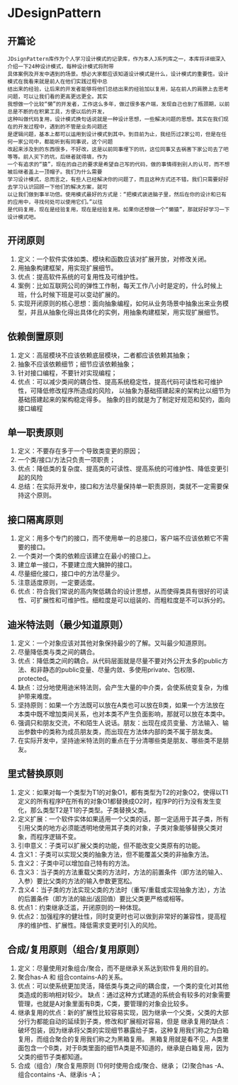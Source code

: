 # JDesignPattern

## 开篇论
    JDsignPattern库作为个人学习设计模式的记录库，作为本人J系列库之一，本库将详细深入介绍一下24种设计模式，每种设计模式将附带
    具体案例及开发中遇到的场景。想必大家都应该知道设计模式是什么，设计模式的重要性。设计模式在我看来就是前人在他们实践过程中总
    结出来的经验，让后来的开发者能够将他们总结出来的经验加以复用，站在前人的肩膀上去思考问题，可以让我们看的更高更远更全。其实
    我想做一个比较“懒”的开发者，工作这么多年，做过很多客户端，发现自己也到了瓶颈期，以前总是不断的在积累工具，方便以后的开发，
    这种叫做代码复用，设计模式换句话说就是一种设计思想，一些解决问题的思想。其实在我们现在的开发过程中，遇到的不管是业务问题还
    是逻辑问题，基本上都可以运用到设计模式到其中。到目前为止，我经历过2家公司，但是在任何一家公司中，都能听到有同事说，这个问题 
    改起来涉及到的东西很多，不好改，这是以前同事埋下的坑，这位同事又去祸害下家公司去了吧等等。前人买下的坑，后继者就得填，作为
    一个有追求的“猿”，现在的自己的要求是希望自己写的代码，做的事情得到别人的认可，而不想被后继者盖上一顶帽子。我们为什么需要
    学习设计模式，总而言之，有些人已经解决你的问题了，而且这种方式还不错，我们只需要好好去学习认识回顾一下他们的解决方案，就可
    以让我们做到事半功倍。使用模式最好的方式是：“把模式装进脑子里，然后在你的设计和已有的应用中，寻找何处可以使用它们。”以往
    是代码复用，现在是经验复用，现在是经验复用。如果你还想做一个“懒猿”，那就好好学习一下设计模式吧。

## 开闭原则
1. 定义：一个软件实体如类、模块和函数应该对扩展开放，对修改关闭。
2. 用抽象构建框架，用实现扩展细节。
3. 优点：提高软件系统的可复用性及可维护性。
4. 案例：比如互联网公司的弹性工作制，每天工作八小时是定的，什么时候上班，什么时候下班是可以变动扩展的。
5. 实现开闭原则的核心思想：面向抽象编程，如何从业务场景中抽象出来业务模型，并且从抽象化得出具体化的实例，用抽象构建框架，用实现扩展细节。

## 依赖倒置原则
1. 定义：高层模块不应该依赖底层模块，二者都应该依赖其抽象；
2. 抽象不应该依赖细节；细节应该依赖抽象；
3. 针对接口编程，不要针对实现编程；
4. 优点：可以减少类间的耦合性、提高系统稳定性，提高代码可读性和可维护性，可降低修改程序所造成的风险，
        以抽象为基础搭建起来的架构比以细节为基础搭建起来的架构稳定得多。
        抽象的目的就是为了制定好规范和契约，面向接口编程
        
## 单一职责原则
1. 定义：不要存在多于一个导致类变更的原因；
2. 一个类/接口/方法只负责一项职责；
3. 优点：降低类的复杂度、提高类的可读性、提高系统的可维护性、降低变更引起的风险
4. 总结：在实际开发中，接口和方法尽量保持单一职责原则，类就不一定需要保持这个原则。

## 接口隔离原则
1. 定义：用多个专门的接口，而不使用单一的总接口，客户端不应该依赖它不需要的接口。
2. 一个类对一个类的依赖应该建立在最小的接口上。
3. 建立单一接口，不要建立庞大臃肿的接口。
4. 尽量细化接口，接口中的方法尽量少。
5. 注意适度原则，一定要适度。
6. 优点：符合我们常说的高内聚低耦合的设计思想，从而使得类具有很好的可读性、可扩展性和可维护性。细粒度是可以组装的、而粗粒度是不可以拆分的。

## 迪米特法则（最少知道原则）
1. 定义：一个对象应该对其他对象保持最少的了解。又叫最少知道原则。
2. 尽量降低类与类之间的耦合。
3. 优点：降低类之间的耦合。从代码层面就是尽量不要对外公开太多的public方法、和非静态的public变量、尽量内敛、多使用private、包权限、protected。
4. 缺点：过分地使用迪米特法则，会产生大量的中介类，会使系统变复杂，为维护带来难度。
5. 坚持原则：如果一个方法既可以放在A类也可以放在B类，如果一个方法放在本类中既不增加类间关系，也对本类不产生负面影响，那就可以放在本类中。
6. 强调只和朋友交流，不和陌生人说话。朋友：出现在成员变量、方法输入、输出参数中的类称为成员朋友类，而出现在方法体内部的类不属于朋友类。
7. 在实际开发中，坚持迪米特法则的重点在于分清哪些类是朋友、哪些类不是朋友。

## 里式替换原则
1. 定义：如果对每一个类型为T1的对象O1，都有类型为T2的对象O2，使得以T1定义的所有程序P在所有的对象O1都替换成O2时，程序P的行为没有发生变化，那么类型T2是T1的子类型。子类替换父类。
2. 定义扩展：一个软件实体如果适用一个父类的话，那一定适用于其子类，所有引用父类的地方必须能透明地使用其子类的对象，子类对象能够替换父类对象，而程序逻辑不变。
3. 引申意义：子类可以扩展父类的功能，但不能改变父类原有的功能。
4. 含义1：子类可以实现父类的抽象方法，但不能覆盖父类的非抽象方法。
5. 含义2：子类中可以增加自己特有的方法。
6. 含义3：当子类的方法重载父类的方法时，方法的前置条件（即方法的输入、入参）要比父类的方法的输入参数更宽松。
7. 含义4：当子类的方法实现父类的方法时（重写/重载或实现抽象方法），方法的后置条件（即方法的输出/返回值）要比父类更严格或相等。
8. 优点1：约束继承泛滥，开闭原则的一种体现。
9. 优点2：加强程序的健壮性，同时变更时也可以做到非常好的兼容性，提高程序的维护性、扩展性。降低需求变更时引入的风险。

## 合成/复用原则（组合/复用原则）
1. 定义：尽量使用对象组合/聚合，而不是继承关系达到软件复用的目的。
2. 聚合has-A 和 组合contains-A的关系。
3. 优点：可以使系统更加灵活，降低类与类之间的耦合度，一个类的变化对其他类造成的影响相对较少。
   缺点：通过这种方式建造的系统会有较多的对象需要管理，也就是A对象里面有B类，C类，要管理的对象会比较多。
4. 继承复用的优点：新的扩展性比较容易实现，因为继承一个父类，父类的大部分行为都能自动的延续到子类，修改和扩展相对容易，但是
   继承复用的缺点：破坏包装，因为继承将父类的实现细节暴露给子类，这种复用我们称之为白箱复用，而组合聚合的复用我们称之为黑箱复用。
                   黑箱复用就是看不见，A类里面包含一个B类，对于B类里面的细节A类是不知道的，继承是白箱复用，因为父类的细节子类都知道。
5. 合成（组合）/聚合复用原则
    (1)何时使用合成/聚合、继承；
    (2)聚合has -A、组合contains -A、继承is -A；